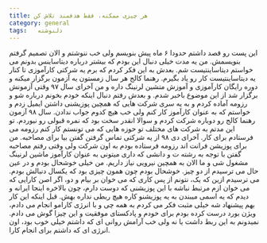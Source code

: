 ```yaml
---
title: هر چیزی ممکنه، فقط هدفمند تلاش کن
category: general
tags:   دلنوشته
---
```

این پست رو قصد داشتم حدودا ۶ ماه پیش بنویسم ولی خب ننوشتم و الان تصمیم گرفتم بنویسمش.
 من یه مدت خیلی دنبال این بودم که بیشتر درباره دیتاساینس بدونم می خواستم دیتاساینتیست شم. بعدش به این فکر کردم که برم یه شرکتی کارآموزی تا کنار یه دیتاساینتیست کار رو یاد بگیرم. رهنما کالج هر سال زمستون یه آزمون برگزار میکنه و دوره رایگان کارآموزی و آموزش متشین لرنینگ داره و من آخرای سال ۹۷ وقتی آزمونش برگزار شد از این موضوع باخبر شدم. و بعدش رفتم دنبال اینکه خودم بخونم درباره شو و رزومه آماده کردم و به یه سری شرکت هایی که همچین پوزیشنی داشتن ایمیل زدم و خواستم که به عنوان کارآموز کار کنم ولی خب هیچ کدوم جواب ندادن. سال ۹۸ آزمون رهنما کالج رو دوباره شرکت کردم و سوالا انقدر سخت بود که نمره قبولی رو نیوردم. تو این مدتم به شرکت های مختلف تو حوزه هایی که می تونستم کار کنم رزومه می فرستادم برای کار. آخرای دی ۹۸ از یه شرکتی تماس گرفتن گفتن بیا برای مصاحبه. من برای پوزیشن فرانت اند رزومه فرستاده بودم به اون شرکت ولی وقتی رفتم مصاحبه گفتن با توجه به رشته ت و دانشی که داری میتونی به عنوان کارآموز ماشین لرنینگ مشغول شی و ما الان به همچین نیرویی نیاز داریم. من خیلی خوشحال بودم و در عین حال می ترسیدم از دو چیز. خوشحال بودم چون همون چیزی بود که یکسال دنبالش بودم. می ترسیدم ازین که یک، نتونم از پس کاری که می خوان بر بیام و دو، اگر اصن کارایی که می خوان ازم مرتبط نباشه با این پوزیشنی که دوست دارم، چون بالاخره اینجا ایرانه و دیدم که یه اسمی میبندن به یه پوزیشنو کاره هیچ ربطی نداره بهش.
 ‏قبل اینکه این کار بهم پیشنهاد شه خیلی مثبت فکر می کردم به همه چی و با انرژی کارامو انجام می دادم، ویژن بورد درست کرده بودم برای خودم و پادکستای موفقیت و این چیزا گوش می دادم. نمیدونم به این ربط داشت یا نه ولی خب آرامش روانی ای که داشتم خیلی خوب بود، اون انرژی ای که داشتم برای انجام کارا. 